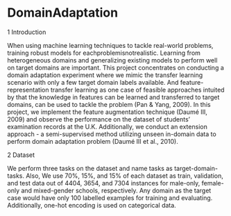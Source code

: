 # DomainAdaptation

1 Introduction

When using machine learning techniques to tackle real-world problems, training robust models for eachproblemisnotrealistic. Learning from heterogeneous domains and generalizing existing models to perform well on target domains are important. This project concentrates on conducting a domain adaptation experiment where we mimic the transfer learning scenario with only a few target domain labels available. And feature-representation transfer learning as one case of feasible approaches intuited by that the knowledge in features can be learned and transferred to target domains, can be used to tackle the problem (Pan & Yang, 2009). In this project, we implement the feature augmentation technique (Daumé III, 2009) and observe the performance on the dataset of students’ examination records at the U.K. Additionally, we conduct an extension approach - a semi-supervised method utilizing unseen in-domain data to perform domain adaptation problem (Daumé III et al., 2010).

2 Dataset

We perform three tasks on the dataset and name tasks as target-domain-tasks. Also, We use 70%, 15%, and 15% of each dataset as train, validation, and test data out of 4404, 3654, and 7304 instances for male-only, female-only and mixed-gender schools, respectively. Any domain as the target case would have only 100 labelled examples for training and evaluating. Additionally, one-hot encoding is used on categorical data.




